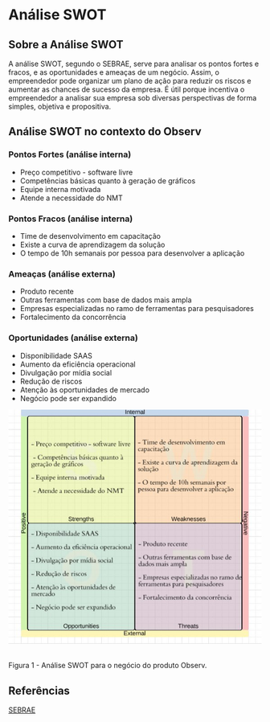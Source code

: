 # Análise SWOT

## Sobre a Análise SWOT

A análise SWOT, segundo o SEBRAE, serve para analisar os pontos fortes e fracos, e as oportunidades e ameaças de um negócio. Assim, o empreendedor pode organizar um plano de ação para reduzir os riscos e aumentar as chances de sucesso da empresa.
É útil porque incentiva o empreendedor a analisar sua empresa sob diversas perspectivas de forma simples, objetiva e propositiva.

## Análise SWOT no contexto do Observ

### Pontos Fortes (análise interna)
 - Preço competitivo - software livre
 - Competências básicas quanto à geração de gráficos
 - Equipe interna motivada
 - Atende a necessidade do NMT

### Pontos Fracos (análise interna)
- Time de desenvolvimento em capacitação
- Existe a curva de aprendizagem da solução
- O tempo de 10h semanais por pessoa para desenvolver a aplicação

### Ameaças (análise externa)
- Produto recente
- Outras ferramentas com base de dados mais ampla
- Empresas especializadas no ramo de ferramentas para pesquisadores
- Fortalecimento da concorrência


### Oportunidades (análise externa)
- Disponibilidade SAAS
- Aumento da eficiência operacional
- Divulgação por mídia social
- Redução de riscos
- Atenção às oportunidades de mercado
- Negócio pode ser expandido

<img src="./analise_swot.jpg" alt="analise_swot" class="responsive-img">

<br/>Figura 1 - Análise SWOT para o negócio do produto Observ.

## Referências

[SEBRAE](http://www.sebrae.com.br/Sebrae/Portal%20Sebrae/Anexos/ME_Analise-Swot.PDF)
